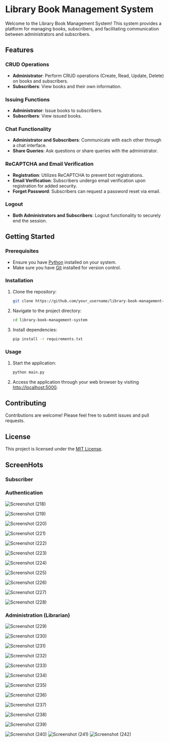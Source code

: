 # Library Book Management System

Welcome to the Library Book Management System! This system provides a platform for managing books, subscribers, and facilitating communication between administrators and subscribers.

## Features

### CRUD Operations
- **Administrator**: Perform CRUD operations (Create, Read, Update, Delete) on books and subscribers.
- **Subscribers**: View books and their own information.

### Issuing Functions
- **Administrator**: Issue books to subscribers.
- **Subscribers**: View issued books.

### Chat Functionality
- **Administrator and Subscribers**: Communicate with each other through a chat interface.
- **Share Queries**: Ask questions or share queries with the administrator.

### ReCAPTCHA and Email Verification
- **Registration**: Utilizes ReCAPTCHA to prevent bot registrations.
- **Email Verification**: Subscribers undergo email verification upon registration for added security.
- **Forget Password**: Subscribers can request a password reset via email.

### Logout
- **Both Administrators and Subscribers**: Logout functionality to securely end the session.

## Getting Started

### Prerequisites
- Ensure you have [Python](https://www.python.org/) installed on your system.
- Make sure you have [Git](https://git-scm.com/) installed for version control.

### Installation
1. Clone the repository:
    ```bash
    git clone https://github.com/your_username/library-book-management-system.git
    ```
2. Navigate to the project directory:
    ```bash
    cd library-book-management-system
    ```
3. Install dependencies:
    ```bash
    pip install -r requirements.txt
    ```

### Usage
1. Start the application:
    ```bash
    python main.py
    ```
2. Access the application through your web browser by visiting [http://localhost:5000](http://localhost:5000).

## Contributing
Contributions are welcome! Please feel free to submit issues and pull requests.

## License
This project is licensed under the [MIT License](LICENSE).


## ScreenHots 
### Subscriber 
### Authentication


![Screenshot (218)](https://github.com/preetdhamu/Library-Book-Management-System/assets/108987388/5ce666a1-0975-483f-987a-e855241df7ec)

![Screenshot (219)](https://github.com/preetdhamu/Library-Book-Management-System/assets/108987388/ead11fad-1e01-46cc-8f02-515e6b354c74)

![Screenshot (220)](https://github.com/preetdhamu/Library-Book-Management-System/assets/108987388/8de45cf9-b730-4490-9b14-6fecdbb49da8)

![Screenshot (221)](https://github.com/preetdhamu/Library-Book-Management-System/assets/108987388/33b3c9d0-ab99-4d9c-a0ba-449d8f066d99)

![Screenshot (222)](https://github.com/preetdhamu/Library-Book-Management-System/assets/108987388/0a186f17-c6a8-4c7d-9032-89a69ee9bf48)

![Screenshot (223)](https://github.com/preetdhamu/Library-Book-Management-System/assets/108987388/2d88e666-fa35-4879-bfd4-81078fe0342a)

![Screenshot (224)](https://github.com/preetdhamu/Library-Book-Management-System/assets/108987388/940a4f99-d00b-40a8-b723-32bbbdc6cbee)

![Screenshot (225)](https://github.com/preetdhamu/Library-Book-Management-System/assets/108987388/1fdcc8a4-4194-4e78-a979-d36c617366ac)

![Screenshot (226)](https://github.com/preetdhamu/Library-Book-Management-System/assets/108987388/3f4bf9a7-648d-4b1f-ab52-bfcdc00ea895)

![Screenshot (227)](https://github.com/preetdhamu/Library-Book-Management-System/assets/108987388/a9d7c46b-1558-4cc9-8465-652ab46b55d5)

![Screenshot (228)](https://github.com/preetdhamu/Library-Book-Management-System/assets/108987388/7908bbe3-b28a-4322-ba07-45fb91db5b70)


### Administration (Librarian)
![Screenshot (229)](https://github.com/preetdhamu/Library-Book-Management-System/assets/108987388/775c6ee5-6d65-4e5d-aa96-08a1202de21d)

![Screenshot (230)](https://github.com/preetdhamu/Library-Book-Management-System/assets/108987388/8304d0c8-639c-4007-95d2-94b4a1c3dd1a)

![Screenshot (231)](https://github.com/preetdhamu/Library-Book-Management-System/assets/108987388/f25f928a-e89c-41c6-beb3-a08cf5e0854f)

![Screenshot (232)](https://github.com/preetdhamu/Library-Book-Management-System/assets/108987388/bf423267-6e22-4342-ad07-dadbcc83ed5c)

![Screenshot (233)](https://github.com/preetdhamu/Library-Book-Management-System/assets/108987388/b75688f2-49df-4b10-9c14-02eb8cd5f843)

![Screenshot (234)](https://github.com/preetdhamu/Library-Book-Management-System/assets/108987388/b70824cd-4506-449c-89a4-87e9bd42aad1)

![Screenshot (235)](https://github.com/preetdhamu/Library-Book-Management-System/assets/108987388/4933bb87-f33f-4686-92c3-a3651a971ae6)

![Screenshot (236)](https://github.com/preetdhamu/Library-Book-Management-System/assets/108987388/cbc71a14-8e6b-41d3-b8db-5f3acfaf065f)

![Screenshot (237)](https://github.com/preetdhamu/Library-Book-Management-System/assets/108987388/303e5323-122f-4eaa-893b-19de8721df10)

![Screenshot (238)](https://github.com/preetdhamu/Library-Book-Management-System/assets/108987388/52b81d69-424d-4880-a704-aeffe93d6d67)

![Screenshot (239)](https://github.com/preetdhamu/Library-Book-Management-System/assets/108987388/ebd79916-a807-4932-b539-e8a26eadf147)

![Screenshot (240)](https://github.com/preetdhamu/Library-Book-Management-System/assets/108987388/e4de00da-b73b-4f6f-acea-046954c523d3)
![Screenshot (241)](https://github.com/preetdhamu/Library-Book-Management-System/assets/108987388/5a1556c9-a4ce-4a6e-b0e8-8275cc099e73)
![Screenshot (242)](https://github.com/preetdhamu/Library-Book-Management-System/assets/108987388/d6677dca-f275-4e33-8333-577f8fda3071)


